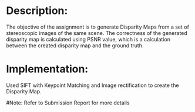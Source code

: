 # Description: 
The objective of the assignment is to generate Disparity Maps from a set of stereoscopic
images of the same scene. The correctness of the generated disparity map is calculated
using PSNR value, which is a calculation between the created disparity map and the ground
truth.

# Implementation: 
Used SIFT with Keypoint Matching and Image rectification to create the Disparity Map.

#Note: 
Refer to Submission Report for more details
